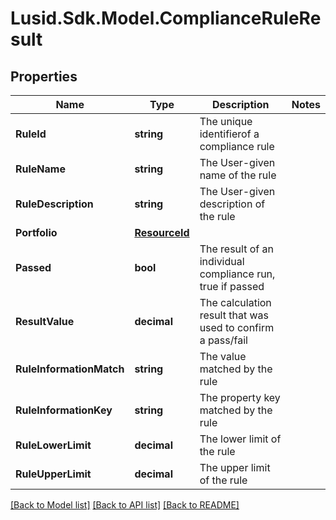 # Lusid.Sdk.Model.ComplianceRuleResult

## Properties

Name | Type | Description | Notes
------------ | ------------- | ------------- | -------------
**RuleId** | **string** | The unique identifierof a compliance rule | 
**RuleName** | **string** | The User-given name of the rule | 
**RuleDescription** | **string** | The User-given description of the rule | 
**Portfolio** | [**ResourceId**](ResourceId.md) |  | 
**Passed** | **bool** | The result of an individual compliance run, true if passed | 
**ResultValue** | **decimal** | The calculation result that was used to confirm a pass/fail | 
**RuleInformationMatch** | **string** | The value matched by the rule | 
**RuleInformationKey** | **string** | The property key matched by the rule | 
**RuleLowerLimit** | **decimal** | The lower limit of the rule | 
**RuleUpperLimit** | **decimal** | The upper limit of the rule | 

[[Back to Model list]](../README.md#documentation-for-models) [[Back to API list]](../README.md#documentation-for-api-endpoints) [[Back to README]](../README.md)

